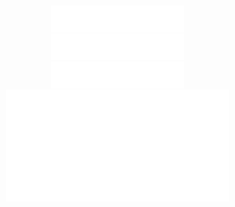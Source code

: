 <!-- Redes Sociais -->
<div align="center">
  <a href="https://www.linkedin.com/in/eduardo-ehsc" target="_blank">
    <img src="./components/lin.svg">
  </a>

  <a href="https://www.github.com/eduardo-ehsc" target="_blank">
    <img src="./components/gh.svg">
  </a>

  <a href="https://www.twitter.com/eduardo_ehsc" target="_blank">
    <img src="./components/tt.svg">
  </a>
</div>

<!-- Corpo do arquivo -->
<a href="https://eduardo-ehsc.github.io/#/" target="_blank">
  <img src="./main.svg">
</a>